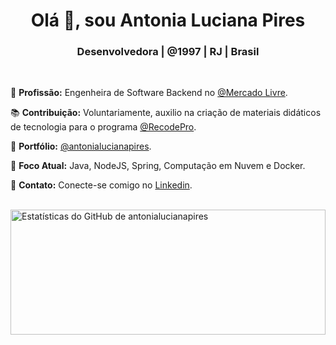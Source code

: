 <h1 align="center">Olá 👋, sou Antonia Luciana Pires</h1>
<h3 align="center">Desenvolvedora | @1997 | RJ | Brasil</h3>
<br>

🚀 **Profissão:** Engenheira de Software Backend no [@Mercado Livre](https://www.linkedin.com/company/mercadolivre-com/mycompany/).

📚 **Contribuição:** Voluntariamente, auxilio na criação de materiais didáticos de tecnologia para o programa [@RecodePro](https://recodepro.org.br/).

🔗 **Portfólio:** [@antonialucianapires](https://antonialucianapires.netlify.app/).

🎯 **Foco Atual:** Java, NodeJS, Spring, Computação em Nuvem e Docker.

🔗 **Contato:** Conecte-se comigo no [Linkedin](https://www.linkedin.com/in/antonialucianapires/).

<br>
<img src="https://github-readme-stats.vercel.app/api?username=antonialucianapires&show_icons=true&theme=light&hide_title=false&hide=prs,issues&layout=default&include_all_commits=true&langs_count=10&locale=pt-br" alt="Estatísticas do GitHub de antonialucianapires" width="100%" height="200px" />
